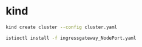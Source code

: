 # kind

```bash
kind create cluster --config cluster.yaml
```

```bash
istioctl install -f ingressgateway_NodePort.yaml
```
